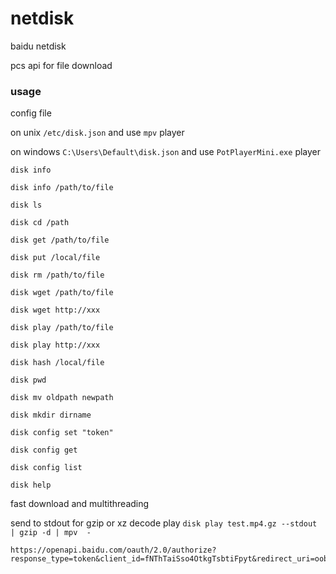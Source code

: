 # netdisk


baidu netdisk

pcs api for file download

### usage


config file

on unix  `/etc/disk.json` and use `mpv` player

on windows  `C:\Users\Default\disk.json`  and use `PotPlayerMini.exe` player


```
disk info

disk info /path/to/file

disk ls

disk cd /path

disk get /path/to/file

disk put /local/file

disk rm /path/to/file

disk wget /path/to/file

disk wget http://xxx

disk play /path/to/file

disk play http://xxx

disk hash /local/file

disk pwd

disk mv oldpath newpath

disk mkdir dirname

disk config set "token"

disk config get

disk config list

disk help
```

fast download and multithreading

send to stdout for gzip or xz decode play `disk play test.mp4.gz --stdout | gzip -d | mpv  -`

```
https://openapi.baidu.com/oauth/2.0/authorize?response_type=token&client_id=fNThTaiSso4OtkgTsbtiFpyt&redirect_uri=oob&scope=netdisk
```


